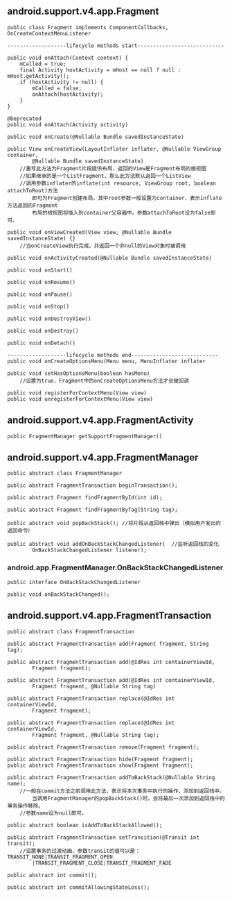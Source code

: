 ## android.support.v4.app.Fragment ##

	public class Fragment implements ComponentCallbacks, OnCreateContextMenuListener

	-------------------lifecycle methods start----------------------------

    public void onAttach(Context context) {
        mCalled = true;
        final Activity hostActivity = mHost == null ? null : mHost.getActivity();
        if (hostActivity != null) {
            mCalled = false;
            onAttach(hostActivity);
        }
    }

	@Deprecated
	public void onAttach(Activity activity)

	public void onCreate(@Nullable Bundle savedInstanceState)

	public View onCreateView(LayoutInflater inflater, @Nullable ViewGroup container,
            @Nullable Bundle savedInstanceState)
		//重写此方法为Fragment片段提供布局，返回的View是Fragment布局的根视图
		//如果继承的是一个ListFragment，那么此方法默认返回一个ListView
		//调用参数inflater的inflate(int resource, ViewGroup root, boolean attachToRoot)方法
			即可为Fragment创建布局，其中root参数一般设置为container，表示inflate方法返回的Fragment
			布局的根视图将插入到container父容器中。参数attachToRoot设为false即可。

	public void onViewCreated(View view, @Nullable Bundle savedInstanceState) {}
		//当onCreateView执行完成，并返回一个非null的View对象时被调用

	public void onActivityCreated(@Nullable Bundle savedInstanceState)

	public void onStart()

	public void onResume()

	public void onPause()

	public void onStop()

	public void onDestroyView()

	public void onDestroy()

	public void onDetach()

	-------------------lifecycle methods end----------------------------
	public void onCreateOptionsMenu(Menu menu, MenuInflater inflater
	
	public void setHasOptionsMenu(boolean hasMenu)
		//设置为true，Fragment中的onCreateOptionsMenu方法才会被回调
	
	public void registerForContextMenu(View view)
	public void unregisterForContextMenu(View view)


## android.support.v4.app.FragmentActivity ##

	public FragmentManager getSupportFragmentManager()

## android.support.v4.app.FragmentManager ##

	public abstract class FragmentManager

	public abstract FragmentTransaction beginTransaction();

	public abstract Fragment findFragmentById(int id);

	public abstract Fragment findFragmentByTag(String tag);

	public abstract void popBackStack(); //将片段从返回栈中弹出（模拟用户发出的返回命令）

	public abstract void addOnBackStackChangedListener(	 //监听返回栈的变化
			OnBackStackChangedListener listener);

### android.app.FragmentManager.OnBackStackChangedListener ###

	public interface OnBackStackChangedListener

	public void onBackStackChanged();

## android.support.v4.app.FragmentTransaction ##

	public abstract class FragmentTransaction	

	public abstract FragmentTransaction add(Fragment fragment, String tag);

	public abstract FragmentTransaction add(@IdRes int containerViewId, 
			Fragment fragment);

	public abstract FragmentTransaction add(@IdRes int containerViewId, 
			Fragment fragment, @Nullable String tag)

	public abstract FragmentTransaction replace(@IdRes int containerViewId, 
			Fragment fragment);

	public abstract FragmentTransaction replace(@IdRes int containerViewId, 
			Fragment fragment, @Nullable String tag);

	public abstract FragmentTransaction remove(Fragment fragment);

	public abstract FragmentTransaction hide(Fragment fragment);
	public abstract FragmentTransaction show(Fragment fragment);

	public abstract FragmentTransaction addToBackStack(@Nullable String name);
		//一般在commit方法之前调用此方法，表示将本次事务中执行的操作，添加到返回栈中。
			当调用FragmentManager的popBackStack()时，会将最后一次添加到返回栈中的事务操作移除。
		//参数name设为null即可。

	public abstract boolean isAddToBackStackAllowed();

	public abstract FragmentTransaction setTransition(@Transit int transit);
		//设置事务的过渡动画，参数transit的值可以是：TRANSIT_NONE|TRANSIT_FRAGMENT_OPEN
			|TRANSIT_FRAGMENT_CLOSE|TRANSIT_FRAGMENT_FADE

	public abstract int commit();

	public abstract int commitAllowingStateLoss();

	